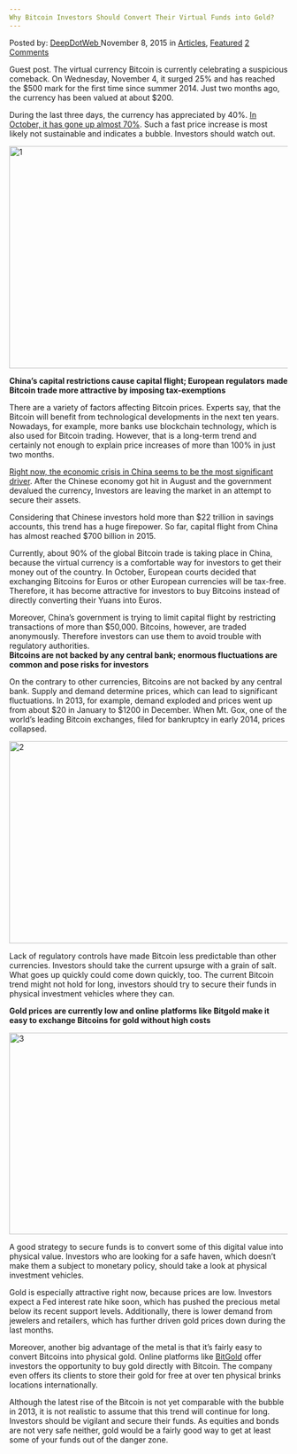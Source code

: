```yaml
---
Why Bitcoin Investors Should Convert Their Virtual Funds into Gold?
---
```

<article class="post-listing post-12048 post type-post status-publish format-standard has-post-thumbnail hentry category-articles category-deepdot-news tag-bitcoin tag-convert tag-funds tag-gold tag-investors tag-virtual">
    <div class="post-inner">
    <p class="post-meta">
    <span>Posted by: <a href="https://www.deepdotweb.com/author/admin/" title="">DeepDotWeb </a></span>
    <span>November 8, 2015</span>
    <span>in <a href="https://www.deepdotweb.com/category/articles/" rel="category tag">Articles</a>, <a href="https://www.deepdotweb.com/category/deepdot-news/" rel="category tag">Featured</a></span>
    <span><a href="https://www.deepdotweb.com/2015/11/08/why-bitcoin-investors-should-convert-their-virtual-funds-into-gold/#comments">2 Comments</a></span>
    </p>
    <div class="clear"></div>
    <div class="entry">
    <p>Guest post. The virtual currency Bitcoin is currently celebrating a suspicious comeback. On Wednesday, November 4, it surged 25% and has reached the $500 mark for the first time since summer 2014. Just two months ago, the currency has been valued at about $200.</p>
    <p>During the last three days, the currency has appreciated by 40%. <a href="http://www.cnbc.com/2015/11/03/bitcoins-price-jumps-more-than-70-in-one-month.html">In October, it has gone up almost 70%</a>. Such a fast price increase is most likely not sustainable and indicates a bubble. Investors should watch out.</p>
    <p><a href="https://www.deepdotweb.com/wp-content/uploads/2015/11/1.png"><img class="aligncenter size-full wp-image-12049" src="https://www.deepdotweb.com/wp-content/uploads/2015/11/1.png" alt="1" width="1303" height="401" srcset="https://www.deepdotweb.com/wp-content/uploads/2015/11/1.png 1303w, https://www.deepdotweb.com/wp-content/uploads/2015/11/1-300x92.png 300w, https://www.deepdotweb.com/wp-content/uploads/2015/11/1-1024x315.png 1024w" sizes="(max-width: 1303px) 100vw, 1303px"/></a></p>
    <p><strong>China&#8217;s capital restrictions cause capital flight; European regulators made Bitcoin trade more attractive by imposing tax-exemptions</strong></p>
    <p>There are a variety of factors affecting Bitcoin prices. Experts say, that the Bitcoin will benefit from technological developments in the next ten years. Nowadays, for example, more banks use blockchain technology, which is also used for Bitcoin trading. However, that is a long-term trend and certainly not enough to explain price increases of more than 100% in just two months.</p>
    <p><a href="http://www.businessinsider.com/bitcoin-continues-to-rise-2015-11">Right now, the economic crisis in China seems to be the most significant driver</a>. After the Chinese economy got hit in August and the government devalued the currency, Investors are leaving the market in an attempt to secure their assets.</p>
    <p>Considering that Chinese investors hold more than $22 trillion in savings accounts, this trend has a huge firepower. So far, capital flight from China has almost reached $700 billion in 2015.</p>
    <p>Currently, about 90% of the global Bitcoin trade is taking place in China, because the virtual currency is a comfortable way for investors to get their money out of the country. In October, European courts decided that exchanging Bitcoins for Euros or other European currencies will be tax-free. Therefore, it has become attractive for investors to buy Bitcoins instead of directly converting their Yuans into Euros.</p>
    <p>Moreover, China&#8217;s government is trying to limit capital flight by restricting transactions of more than $50,000. Bitcoins, however, are traded anonymously. Therefore investors can use them to avoid trouble with regulatory authorities.<br/>
    <strong>Bitcoins are not backed by any central bank; enormous fluctuations are common and pose risks for investors</strong></p>
    <p>On the contrary to other currencies, Bitcoins are not backed by any central bank. Supply and demand determine prices, which can lead to significant fluctuations. In 2013, for example, demand exploded and prices went up from about $20 in January to $1200 in December. When Mt. Gox, one of the world&#8217;s leading Bitcoin exchanges, filed for bankruptcy in early 2014, prices collapsed.</p>
    <p><a href="https://www.deepdotweb.com/wp-content/uploads/2015/11/2.png"><img class="aligncenter size-full wp-image-12050" src="https://www.deepdotweb.com/wp-content/uploads/2015/11/2.png" alt="2" width="1301" height="365" srcset="https://www.deepdotweb.com/wp-content/uploads/2015/11/2.png 1301w, https://www.deepdotweb.com/wp-content/uploads/2015/11/2-300x84.png 300w, https://www.deepdotweb.com/wp-content/uploads/2015/11/2-1024x287.png 1024w" sizes="(max-width: 1301px) 100vw, 1301px"/></a></p>
    <p>Lack of regulatory controls have made Bitcoin less predictable than other currencies. Investors should take the current upsurge with a grain of salt. What goes up quickly could come down quickly, too. The current Bitcoin trend might not hold for long, investors should try to secure their funds in physical investment vehicles where they can.</p>
    <p><strong>Gold prices are currently low and online platforms like Bitgold make it easy to exchange Bitcoins for gold without high costs</strong></p>
    <p><a href="https://www.deepdotweb.com/wp-content/uploads/2015/11/3.png"><img class="aligncenter size-full wp-image-12051" src="https://www.deepdotweb.com/wp-content/uploads/2015/11/3.png" alt="3" width="528" height="364" srcset="https://www.deepdotweb.com/wp-content/uploads/2015/11/3.png 528w, https://www.deepdotweb.com/wp-content/uploads/2015/11/3-300x207.png 300w" sizes="(max-width: 528px) 100vw, 528px"/></a></p>
    <p>A good strategy to secure funds is to convert some of this digital value into physical value. Investors who are looking for a safe haven, which doesn&#8217;t make them a subject to monetary policy, should take a look at physical investment vehicles.</p>
    <p>Gold is especially attractive right now, because prices are low. Investors expect a Fed interest rate hike soon, which has pushed the precious metal below its recent support levels. Additionally, there is lower demand from jewelers and retailers, which has further driven gold prices down during the last months.</p>
    <p>Moreover, another big advantage of the metal is that it&#8217;s fairly easy to convert Bitcoins into physical gold. Online platforms like <a href="https://www.bitgold.com/">BitGold</a> offer investors the opportunity to buy gold directly with Bitcoin. The company even offers its clients to store their gold for free at over ten physical brinks locations internationally.</p>
    <p>Although the latest rise of the Bitcoin is not yet comparable with the bubble in 2013, it is not realistic to assume that this trend will continue for long. Investors should be vigilant and secure their funds. As equities and bonds are not very safe neither, gold would be a fairly good way to get at least some of your funds out of the danger zone.</p>
    </div>
    <span style="display:none"><a href="https://www.deepdotweb.com/tag/bitcoin/" rel="tag">bitcoin</a> <a href="https://www.deepdotweb.com/tag/convert/" rel="tag">convert</a> <a href="https://www.deepdotweb.com/tag/funds/" rel="tag">funds</a> <a href="https://www.deepdotweb.com/tag/gold/" rel="tag">gold</a> <a href="https://www.deepdotweb.com/tag/investors/" rel="tag">investors</a> <a href="https://www.deepdotweb.com/tag/virtual/" rel="tag">virtual</a></span> <span style="display:none" class="updated">2015-11-08</span>
    <div style="display:none" class="vcard author" itemprop="author" itemscope itemtype="http://schema.org/Person"><strong class="fn" itemprop="name"><a href="https://www.deepdotweb.com/author/admin/" title="Posts by DeepDotWeb" rel="author">DeepDotWeb</a></strong></div>
    </div>
</article>

